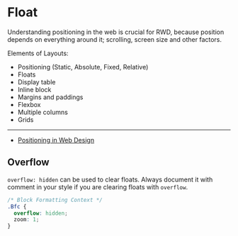 # Float

Understanding positioning in the web is crucial for RWD, because position depends on everything around it; scrolling, screen size and other factors.

Elements of Layouts:

* Positioning (Static, Absolute, Fixed, Relative)
* Floats
* Display table
* Inline block
* Margins and paddings
* Flexbox
* Multiple columns
* Grids

---

* [Positioning in Web Design](http://blog.froont.com/positioning-in-web-design/)

## Overflow

`overflow: hidden` can be used to clear floats. Always document it with comment in your style if you are clearing floats with `overflow`.

```scss
/* Block Formatting Context */
.Bfc {
  overflow: hidden;
  zoom: 1;}
```